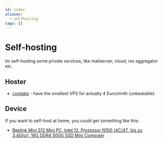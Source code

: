 ```yaml
---
id: index
aliases:
  - selfhosting
tags: []
---
```


# Self-hosting

Im self-hosting some private services, like mailserver, cloud, rss aggregator etc.

## Hoster

- [contabo](https://contabo.com/de/) - have the smallest VPS for actually 4 Euro/mnth (unbeatable)

## Device

If you want to self-host at home, you could get something like this:

- [Beelink Mini S12 Mini PC, Intel 12. Prozessor N100 (4C/4T, bis zu 3.4Ghz), 16G DDR4 500G SSD Mini Computer](https://amzn.eu/d/b6oZPGz)
